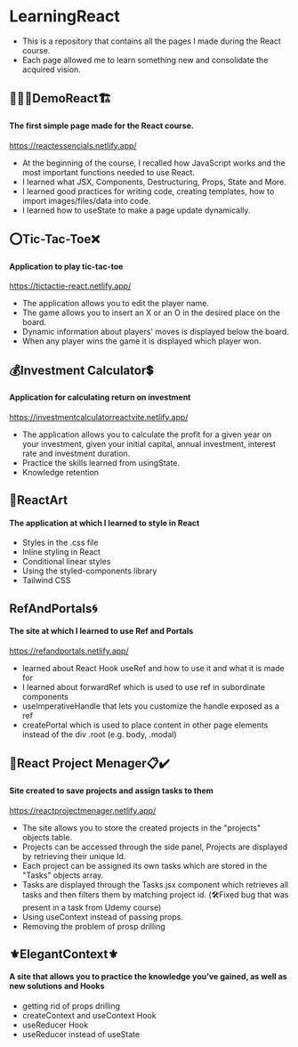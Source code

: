 # LearningReact
- This is a repository that contains all the pages I made during the React course.
- Each page allowed me to learn something new and consolidate the acquired vision.

## 👷🏻‍♂️DemoReact🏗️

#### The first simple page made for the React course.

https://reactessencials.netlify.app/

- At the beginning of the course, I recalled how JavaScript works and the most important functions needed to use React.
- I learned what JSX, Components, Destructuring, Props, State and More.
- I learned good practices for writing code, creating templates, how to import images/files/data into code.
- I learned how to useState to make a page update dynamically.

## ⭕Tic-Tac-Toe❌

#### Application to play tic-tac-toe

https://tictactie-react.netlify.app/

- The application allows you to edit the player name.
- The game allows you to insert an X or an O in the desired place on the board.
- Dynamic information about players' moves is displayed below the board.
- When any player wins the game it is displayed which player won.

## 💰Investment Calculator💲

#### Application for calculating return on investment

https://investmentcalculatorreactvite.netlify.app/

- The application allows you to calculate the profit for a given year on your investment, given your initial capital, annual investment, interest rate and investment duration.
- Practice the skills learned from usingState.
- Knowledge retention

## 🎨ReactArt

#### The application at which I learned to style in React

- Styles in the .css file
- Inline styling in React
- Conditional linear styles
- Using the styled-components library
- Tailwind CSS

## RefAndPortals🌀

#### The site at which I learned to use Ref and Portals

https://refandportals.netlify.app/

- learned about React Hook useRef and how to use it and what it is made for
- I learned about forwardRef which is used to use ref in subordinate components
- useImperativeHandle that lets you customize the handle exposed as a ref
- createPortal which is used to place content in other page elements instead of the div .root (e.g. body, .modal)

## 📝React Project Menager📋✔️

#### Site created to save projects and assign tasks to them

https://reactprojectmenager.netlify.app/

- The site allows you to store the created projects in the "projects" objects table.
- Projects can be accessed through the side panel, Projects are displayed by retrieving their unique Id.
- Each project can be assigned its own tasks which are stored in the "Tasks" objects array.
- Tasks are displayed through the Tasks.jsx component which retrieves all tasks and then filters them by matching project id. (🛠️Fixed bug that was present in a task from Udemy course)
- Using useContext instead of passing props.
- Removing the problem of prosp drilling

## ⚜️ElegantContext⚜️

#### A site that allows you to practice the knowledge you've gained, as well as new solutions and Hooks

- getting rid of props drilling
- createContext and useContext Hook
- useReducer Hook
- useReducer instead of useState
